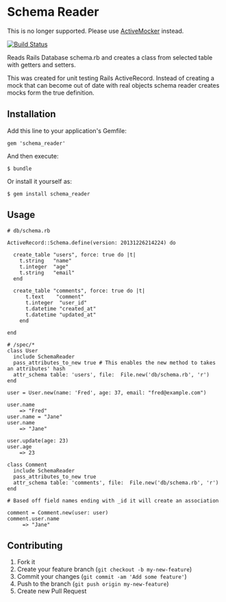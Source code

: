 # Schema Reader

This is no longer supported. Please use [ActiveMocker](http://github.com/zeisler/active_mocker) instead.


[![Build Status](https://travis-ci.org/zeisler/schema_reader.png?branch=master)](https://travis-ci.org/zeisler/schema_reader)

Reads Rails Database schema.rb and creates a class from selected table with getters and setters.

This was created for unit testing Rails ActiveRecord. Instead of creating a mock that can
become out of date with real objects schema reader creates mocks form the true definition.

## Installation

Add this line to your application's Gemfile:

    gem 'schema_reader'

And then execute:

    $ bundle

Or install it yourself as:

    $ gem install schema_reader

## Usage

    # db/schema.rb

    ActiveRecord::Schema.define(version: 20131226214224) do

      create_table "users", force: true do |t|
        t.string   "name"
        t.integer  "age"
        t.string   "email"
      end

      create_table "comments", force: true do |t|
          t.text    "comment"
          t.integer  "user_id"
          t.datetime "created_at"
          t.datetime "updated_at"
        end

    end

    # /spec/*
    class User
      include SchemaReader
      pass_attributes_to_new true # This enables the new method to takes an attributes' hash
      attr_schema table: 'users', file:  File.new('db/schema.rb', 'r')
    end

    user = User.new(name: 'Fred', age: 37, email: "fred@example.com")

    user.name
        => "Fred"
    user.name = "Jane"
    user.name
        => "Jane"

    user.update(age: 23)
    user.age
        => 23

    class Comment
      include SchemaReader
      pass_attributes_to_new true
      attr_schema table: 'comments', file:  File.new('db/schema.rb', 'r')
    end

    # Based off field names ending with _id it will create an association

    comment = Comment.new(user: user)
    comment.user.name
         => "Jane"


## Contributing

1. Fork it
2. Create your feature branch (`git checkout -b my-new-feature`)
3. Commit your changes (`git commit -am 'Add some feature'`)
4. Push to the branch (`git push origin my-new-feature`)
5. Create new Pull Request
